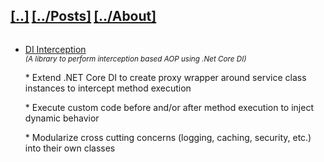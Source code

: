 <h2 style="display: inline-block"><a href="/">[..]</a></h2>
<h2 style="display: inline-block"><a href="/posts">[../Posts]</a></h2>
<h2 style="display: inline-block"><a href="/about">[../About]</a></h2>
<ul>
  <li>
    <a href="https://github.com/hitenpatel01/DependencyInjection.Interception/blob/master/README.md" target="_blank">DI Interception</a>
    <small style="display: block; font-style: italic">
        (A library to perform interception based AOP using .Net Core DI)
      </small>
    <p class="p-item">* Extend .NET Core DI to create proxy wrapper around service class instances to intercept method execution</p>
    <p class="p-item">* Execute custom code before and/or after method execution to inject dynamic behavior</p>
    <p class="p-item">* Modularize cross cutting concerns (logging, caching, security, etc.) into their own classes</p>
  </li>
</ul>
